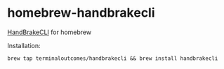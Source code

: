 # homebrew-handbrakecli

[HandBrakeCLI](https://github.com/brandt/symlinks) for homebrew

Installation: 

    brew tap terminaloutcomes/handbrakecli && brew install handbrakecli
